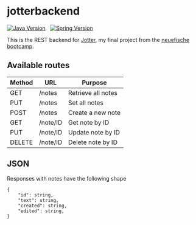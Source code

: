 # jotterbackend

[![Java Version](https://img.shields.io/badge/Java-13-informational)](https://shields.io/) &nbsp; 
[![Spring Version](https://img.shields.io/badge/Spring%20Boot-2.2.6-informational)](https://shields.io/)

This is the REST backend for [Jotter](https://github.com/jamarob/jotter), my final project from the [neuefische bootcamp](https://www.neuefische.de/).

## Available routes

| Method | URL      | Purpose            |
|--------|----------|--------------------|
| GET    | /notes   | Retrieve all notes |
| PUT    | /notes   | Set all notes      |
| POST   | /notes   | Create a new note  |
| GET    | /note/ID | Get note by ID     |
| PUT    | /note/ID | Update note by ID  |
| DELETE | /note/ID | Delete note by ID  |

## JSON
Responses with notes have the following shape
```
{
    "id": string,
    "text": string,
    "created": string,
    "edited": string,
}
```
